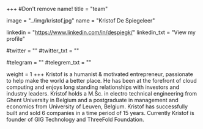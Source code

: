 +++
#Don't remove name!
title = "team"

image = "../img/kristof.jpg"
name = "Kristof De Spiegeleer"

linkedin = "https://www.linkedin.com/in/despiegk/"
linkedin_txt = "View my profile"

#twitter = ""
#twitter_txt = ""

#telegram = ""
#telegrem_txt = ""

weight = 1
+++
Kristof is a humanist & motivated entrepreneur, passionate to help make the world a better place.
He has been at the forefront of cloud computing and enjoys long standing relationships with investors and industry leaders. Kristof holds a M.Sc. in electro technical engineering from Ghent University in Belgium and a postgraduate in management and economics from University of Leuven, Belgium.
Kristof has successfully built and sold 6 companies in a time period of 15 years.
Currently Kristof is founder of GIG Technology and ThreeFold Foundation.
